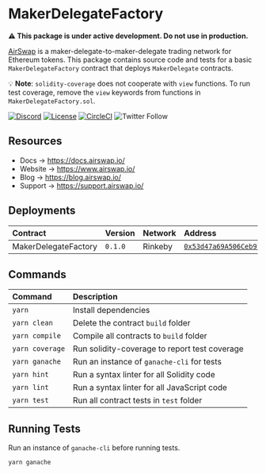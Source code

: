 # MakerDelegateFactory

**:warning: This package is under active development. Do not use in production.**

[AirSwap](https://www.airswap.io/) is a maker-delegate-to-maker-delegate trading network for Ethereum tokens. This package contains source code and tests for a basic `MakerDelegateFactory` contract that deploys `MakerDelegate` contracts.

:bulb: **Note**: `solidity-coverage` does not cooperate with `view` functions. To run test coverage, remove the `view` keywords from functions in `MakerDelegateFactory.sol`.

[![Discord](https://img.shields.io/discord/590643190281928738.svg)](https://discord.gg/ecQbV7H)
[![License](https://img.shields.io/badge/License-Apache%202.0-blue.svg)](https://opensource.org/licenses/Apache-2.0)
[![CircleCI](https://circleci.com/gh/airswap/airswap-protocols.svg?style=svg&circle-token=73bd6668f836ce4306dbf6ca32109ddbb5b7e1fe)](https://circleci.com/gh/airswap/airswap-protocols)
![Twitter Follow](https://img.shields.io/twitter/follow/airswap?style=social)

## Resources

- Docs → https://docs.airswap.io/
- Website → https://www.airswap.io/
- Blog → https://blog.airswap.io/
- Support → https://support.airswap.io/

## Deployments

| Contract    | Version | Network | Address                                                                                                                         |
| :---------- | :------ | :------ | :------------------------------------------------------------------------------------------------------------------------------ |
| MakerDelegateFactory | `0.1.0` | Rinkeby | [`0x53d47a69A506Ceb97D5cafD93bab76bfFBA0B055`](https://rinkeby.etherscan.io/address/0x53d47a69A506Ceb97D5cafD93bab76bfFBA0B055) |

## Commands

| Command         | Description                                   |
| :-------------- | :-------------------------------------------- |
| `yarn`          | Install dependencies                          |
| `yarn clean`    | Delete the contract `build` folder            |
| `yarn compile`  | Compile all contracts to `build` folder       |
| `yarn coverage` | Run solidity-coverage to report test coverage |
| `yarn ganache`  | Run an instance of `ganache-cli` for tests    |
| `yarn hint`     | Run a syntax linter for all Solidity code     |
| `yarn lint`     | Run a syntax linter for all JavaScript code   |
| `yarn test`     | Run all contract tests in `test` folder       |

## Running Tests

Run an instance of `ganache-cli` before running tests.

```
yarn ganache
```
